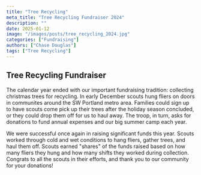 ```yaml
---
title: "Tree Recycling"
meta_title: "Tree Recycling Fundraiser 2024"
description: ""
date: 2025-01-12
image: "/images/posts/tree_recycling_2024.jpg"
categories: ["Fundraising"]
authors: ["Chase Douglas"]
tags: ["Tree Recycling"]
---
```


## Tree Recycling Fundraiser

The calendar year ended with our important fundraising tradition: collecting christmas trees for recycling. In early December scouts hung fliers on doors in communites around the SW Portland metro area. Families could sign up to have scouts come pick up their trees after the holiday season concluded, or they could drop them off for us to haul away. The troop, in turn, asks for donations to fund annual expenses and our big summer camp each year.

We were successful once again in raising significant funds this year. Scouts worked through cold and wet conditions to hang fliers, gather trees, and haul them off. Scouts earned "shares" of the funds raised based on how many fliers they hung and how many shifts they worked during collection. Congrats to all the scouts in their efforts, and thank you to our community for your donations!